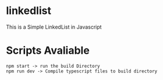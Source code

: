 # linkedlist

This is a Simple LinkedList in Javascript

# Scripts Avaliable

```
npm start -> run the build Directory
npm run dev -> Compile typescript files to build directory
 ```

